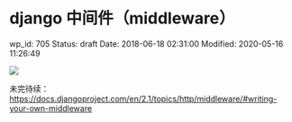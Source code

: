 # django 中间件（middleware）


wp_id: 705
Status: draft
Date: 2018-06-18 02:31:00
Modified: 2020-05-16 11:26:49


![](https://docs.djangoproject.com/en/1.8/_images/middleware.svg)


未完待续：https://docs.djangoproject.com/en/2.1/topics/http/middleware/#writing-your-own-middleware